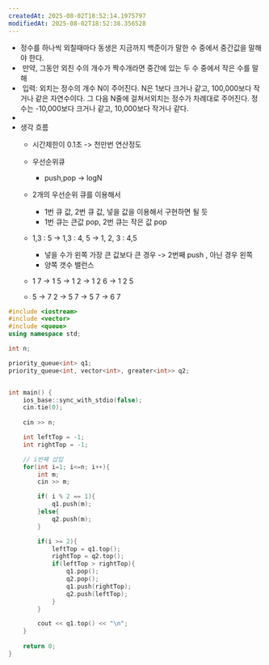```yaml
---
createdAt: 2025-08-02T18:52:14.1975797
modifiedAt: 2025-08-02T18:52:38.356528
---
```

- 정수를 하나씩 외칠때마다 동생은 지금까지 백준이가 말한 수 중에서 중간값을 말해야 한다.
-  만약, 그동안 외친 수의 개수가 짝수개라면 중간에 있는 두 수 중에서 작은 수를 말해
-  입력: 외치는 정수의 개수 N이 주어진다. N은 1보다 크거나 같고, 100,000보다 작거나 같은 자연수이다. 그 다음 N줄에 걸쳐서외치는 정수가 차례대로 주어진다. 정수는 -10,000보다 크거나 같고, 10,000보다 작거나 같다.
- 
- 생각 흐름
	- 시간제한이 0.1초 -> 천만번 연산정도 
	- 우선순위큐
		- push,pop -> logN
	- 2개의 우선순위 큐를 이용해서 
		- 1번 큐 값, 2번 큐 값, 넣을 값을 이용해서 구현하면 될 듯
		- 1번 큐는 큰값 pop, 2번 큐는 작은 값 pop

	- 1,3 : 5 -> 1,3 : 4, 5 -> 1, 2, 3 : 4,5
		-  넣을 수가 왼쪽 가장 큰 값보다 큰 경우  -> 2번째 push , 아닌 경우 왼쪽 
		-  양쪽 갯수 밸런스 
	- 1 7   -> 1 5 -> 1 2 -> 1 2 6 -> 1 2 5
	- 5     ->  7 2 -> 5 7 -> 5 7 -> 6 7
``` c++
#include <iostream>
#include <vector>
#include <queue>
using namespace std;

int n;

priority_queue<int> q1;
priority_queue<int, vector<int>, greater<int>> q2;


int main() {
    ios_base::sync_with_stdio(false);
    cin.tie(0);
    
	cin >> n;

	int leftTop = -1;
	int rightTop = -1;

	// i번째 삽입
	for(int i=1; i<=n; i++){
		int m;
		cin >> m;

		if( i % 2 == 1){
			q1.push(m);
		}else{
			q2.push(m);
		}

		if(i >= 2){
			leftTop = q1.top();
			rightTop = q2.top();
			if(leftTop > rightTop){
				q1.pop();
				q2.pop();
				q1.push(rightTop);
				q2.push(leftTop);
			}
		}

		cout << q1.top() << "\n";
	}
	
	return 0;
}

```
